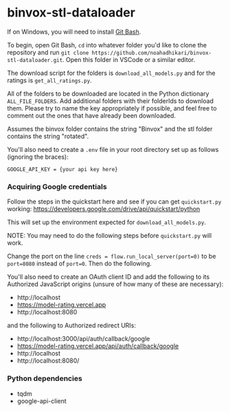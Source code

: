 # binvox-stl-dataloader

If on Windows, you will need to install [Git Bash](https://gitforwindows.org/).

To begin, open Git Bash, `cd` into whatever folder you'd like to clone the repository and run `git clone https://github.com/noahadhikari/binvox-stl-dataloader.git`. Open this folder in VSCode or a similar editor.

The download script for the folders is `download_all_models.py` and for the ratings is `get_all_ratings.py`.

All of the folders to be downloaded are located in the Python dictionary `ALL_FILE_FOLDERS`. Add additional folders with their folderIds to download them. Please try to name the key appropriately if possible, and feel free to comment out the ones that have already been downloaded.

Assumes the binvox folder contains the string "Binvox" and the stl folder contains the string "rotated".

You'll also need to create a `.env` file in your root directory set up as follows (ignoring the braces):

```
GOOGLE_API_KEY = {your api key here}
```

### Acquiring Google credentials

Follow the steps in the quickstart here and see if you can get `quickstart.py` working: https://developers.google.com/drive/api/quickstart/python

This will set up the environment expected for `download_all_models.py`.

NOTE: You may need to do the following steps before `quickstart.py` will work.

Change the port on the line `creds = flow.run_local_server(port=0)` to be `port=8080` instead of `port=0`. Then do the following.

You'll also need to create an OAuth client ID and add the following to its Authorized JavaScript origins (unsure of how many of these are necessary):
- http://localhost
- https://model-rating.vercel.app
- http://localhost:8080

and the following to Authorized redirect URIs:
- http://localhost:3000/api/auth/callback/google
- https://model-rating.vercel.app/api/auth/callback/google
- http://localhost
- http://localhost:8080/



### Python dependencies
- tqdm
- google-api-client

